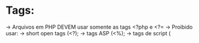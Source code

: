 # Tags:
-> Arquivos em PHP DEVEM usar somente as tags <?php e <?=
-> Proibido usar:
    -> short open tags (<?);
    -> tags ASP (<%);
    -> tags de script (<script language="PHP">)


# Codificação de arquivos PHP:
-> DEVEM usar somente a codificação UTF-8 sem BOM(Byte Order Mark).


# Arquivos PHP DEVERIAM:
-> Declarar símbolos:
    -> Classes, funções e constantes.
-> Causar efeitos colaterais:
    -> echo/include

-> Mas NÃO DEVERIAM fazer ambos.


# Nome das classes e namespaces:
-> DEVEM ser declarados em StudlyCaps:
    -> Ex: PrimeiraClasse {

    }


# Constantes:
-> DEVEM ser declaradas com letras maísculas e serem separadas por
   underlines:
    -> Ex: UMA_CONSTANTE


# Nome de métodos:
-> DEVEM ser declarados em camelCase:
    -> Ex: meuMetodo()
